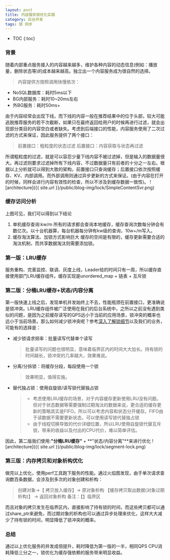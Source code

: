 ```yaml
---
layout: post
title: 内容服务锁优化实践
category: 后台开发
tags: 锁 同步
---
```


* TOC
{:toc}

### 背景    
随着内部重点服务接入的内容越来越多，维护各种内容的动态信息(例如：播放量，删除状态等)的成本越来越高。独立出一个内容服务成为很自然的选择。
> 内容提供方按照调用快慢依次：
- NoSQL数据库：耗时5ms以下
- BG内部服务：耗时10~20ms左右
- 外BG服务：耗时50ms+

由于内容经常会出现下线，而下线的内容一般在推荐结果中的位于头部，较大可能逃脱推荐服务的若干次截断，如果只在最终返回给用户的时候再进行过滤，就会出现部分类目的内容空白或者缺失。考虑到后端接口的性能，内容服务使用了二次过滤的方式来保证，因此服务提供了两个接口：
> 前置接口：粗粒度的状态过滤
> 后置接口：内容获取与状态再过滤

所谓粗粒度的过滤，就是可以容忍少量下线内容不被过滤掉，但是输入的数据量很大。再过滤则要求过滤掉所有下线内容，不过数据量只有前者的十分之一左右。根据以上分析就可以得到大致的架构，前置接口只查询缓存；后置接口依次按照缓存、KV、内部调用。而外部调用则通过异步更新的方式来保证。(由于内容在打开的时候，同样会进行内容有效性的检查，所以不涉及到缓存数据一致性)。
![architecture]({{ site.url }}/public/blog-img/lock/SimpleContentSvr.png)

### 缓存访问分析
上图可见，我们可以得到以下结论

1. 单机缓存查询:kw/m
所有的请求都会查询本地缓存，缓存查询次数每分钟会有数亿次。以十台机器算，每台机器每分钟有kw级的查询，10w+/m写入。
2. 缓存淘汰算法、加锁方式影响巨大
缓存的空间是有限的，缓存更新需要合适的淘汰机制，而共享数据淘汰则需要添加锁。

### 第一版：LRU缓存
服务重构、完善监控、联调、灰度上线，Leader给的时间只有一周，所以缓存直接使用部门LRU缓存组件。缓存实现是unordered_map + 链表 + 互斥锁


### 第二版：分桶LRU缓存+状态/内容分离

第一版快速上线之后，发现单机并发始终上不去，性能瓶颈在前置接口，更准确说是锁冲突。LRU缓存组件被广泛使用在我们的后台系统中，之所以之前没有遇到类似的问题，是因为之前缓存读写的QPS远小于当前的应用场景，锁冲突的概率也远小于当前场景。那么如何减少锁冲突呢？参考[深入了解锁细节](http://cyningsun.github.io/04-24-2018/lock.html "http://cyningsun.github.io/04-24-2018/lock.html")以及我们的业务，可能有的选择是：
- 减少锁请求频率：批量读写代替单个读写
  > 批量读写的问题也很明显，意味着临界区内的时间大大加长。持有锁的时间越长，锁冲突的几率越大，效果难说。
- 分离/分拆锁：将缓存分段，每段使用一个锁
  > 效果明显，值得实施。
- 替代独占锁：使用自旋锁/读写锁代替独占锁
  > - 考虑使用LRU缓存的场景，对于内容缓存更新使用LRU没有问题。但对于状态数据等需要强制过期淘汰的数据来说，更合适的缓存更新的策略其实是FIFO。所以可以考虑内容和状态分开缓存。FIFO由于读数据不需要更新状态，可以使用读写锁代替独占锁
  > - 由于线程切换导致的代价详细位置，所以LRU使用自旋锁代替互斥锁，带来的收益以及付出的CPU代价，难以简单评估。

因此，第二版我们使用:**"分桶LRU缓存"** + **"状态/内容分离"**来进行优化
![architecture]({{ site.url }}/public/blog-img/lock/segment-lock.png)

### 第三版：内存拷贝和对象析构优化

做完以上优化，使用perf工具跑下服务的性能。通过火焰图发现，由于单次请求查询数百条数据，会涉及到多次的对象创建和析构：
> 创建对象->【 拷贝放入缓存】-> 原对象析构
> 【缓存拷贝取出数据(对象过期析构)】 -> 返回对象析构
备注：【】临界区

而且对象的拷贝发生在临界区内，直接影响了持有锁的时间，而这些拷贝都可以通过share_ptr来避免，而过期对象的析构也可以通过异步处理来优化，这样大大减少了持有锁的时间，明显降低了锁冲突的概率。


### 总结
通过以上优化服务的并发成倍提升，耗时降低为第一版的一半，相同QPS CPU消耗降低三分之一，锁优化为缓存强依赖的服务带来明显收益。